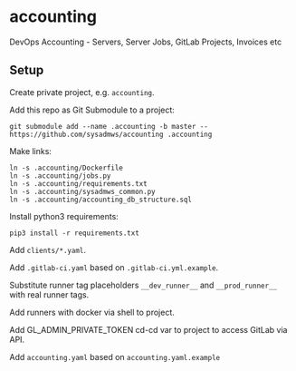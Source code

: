 # accounting
DevOps Accounting - Servers, Server Jobs, GitLab Projects, Invoices etc

## Setup
Create private project, e.g. `accounting`.

Add this repo as Git Submodule to a project:
```
git submodule add --name .accounting -b master -- https://github.com/sysadmws/accounting .accounting
```

Make links:
```
ln -s .accounting/Dockerfile
ln -s .accounting/jobs.py
ln -s .accounting/requirements.txt
ln -s .accounting/sysadmws_common.py
ln -s .accounting/accounting_db_structure.sql
```

Install python3 requirements:
```
pip3 install -r requirements.txt
```

Add `clients/*.yaml`.

Add `.gitlab-ci.yaml` based on `.gitlab-ci.yml.example`.

Substitute runner tag placeholders `__dev_runner__` and `__prod_runner__` with real runner tags.

Add runners with docker via shell to project.

Add GL_ADMIN_PRIVATE_TOKEN cd-cd var to project to access GitLab via API.

Add `accounting.yaml` based on `accounting.yaml.example`
